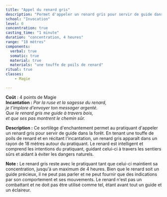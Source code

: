 ```yaml
---
title: "Appel du renard gris"
description: "Permet d'appeler un renard gris pour servir de guide dans la forêt. "
school: "Invocation"
level: 0
concentration: true
casting_time: "1 minute"
duration: "concentration, 4 heures"
range: "18 mètres"
components:
  verbal: true
  somatic: true
  material: true
  materials: "une touffe de poils de renard"
ritual: true
classes:
    - Magie

---
```

**Coût** : 4 points de Magie  
**Incantation :**
*Par la ruse et la sagesse du renard,*     
*je t'implore d'envoyer ton messager argenté.*       
*Que le renard gris me guide à travers bois,*       
*et que ses pas montrent le chemin sûr.*     

**Description :**
Ce sortilège d'enchantement permet au pratiquant d'appeler un renard gris pour servir de guide dans la forêt. En tenant une touffe de poils de renard et en récitant l'incantation, un renard gris apparaît dans un rayon de 18 mètres autour du pratiquant. Le renard est intelligent et comprend les intentions du pratiquant, guidant celui-ci à travers les sentiers sûrs et aidant à éviter les dangers naturels.

**Note :**
Le renard gris reste avec le pratiquant tant que celui-ci maintient sa concentration, jusqu'à un maximum de 4 heures. Bien que le renard soit un guide précieux, il ne peut pas parler et ne peut fournir que des indications par son comportement et ses mouvements. Le renard n'est pas un combattant et ne doit pas être utilisé comme tel, étant avant tout un guide et un éclaireur.